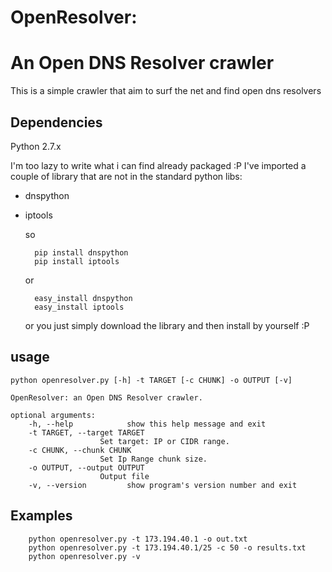 OpenResolver: 
===
An Open DNS Resolver crawler
==

This is a simple crawler that aim to surf the net and find open dns resolvers
## Dependencies

Python 2.7.x

I'm too lazy to write what i can find already packaged :P
I've imported a couple of library that are not in the standard python libs:
- dnspython
- iptools

    so
    
        pip install dnspython
        pip install iptools
        
    or
    
        easy_install dnspython
        easy_install iptools

    or you just simply download the library and then install by yourself :P

## usage

    python openresolver.py [-h] -t TARGET [-c CHUNK] -o OUTPUT [-v]

    OpenResolver: an Open DNS Resolver crawler.

    optional arguments:
        -h, --help            show this help message and exit
        -t TARGET, --target TARGET
                        Set target: IP or CIDR range.
        -c CHUNK, --chunk CHUNK
                        Set Ip Range chunk size.
        -o OUTPUT, --output OUTPUT
                        Output file
        -v, --version         show program's version number and exit

##  Examples
        python openresolver.py -t 173.194.40.1 -o out.txt
        python openresolver.py -t 173.194.40.1/25 -c 50 -o results.txt 
        python openresolver.py -v
